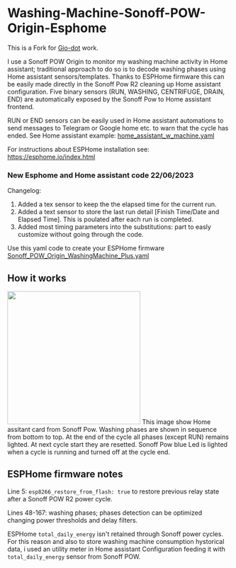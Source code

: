 # Washing-Machine-Sonoff-POW-Origin-Esphome

This is a Fork for [Gio-dot](https://github.com/Gio-dot) work.

I use a Sonoff POW Origin to monitor my washing machine activity in Home assistant; traditional approach to do so is to decode washing phases using Home assistant sensors/templates. Thanks to ESPHome firmware this can be easily made directly in the Sonoff Pow R2 cleaning up Home assistant configuration.
Five binary sensors (RUN, WASHING, CENTRIFUGE, DRAIN, END) are automatically exposed by the Sonoff Pow to Home assistant frontend.

RUN or END sensors can be easily used in Home assistant automations to send messages to Telegram or Google home etc. to  warn that the cycle has ended. See Home assistant example: [home_assistant_w_machine.yaml](https://github.com/Gio-dot/Washing-Machine-Sonoff-Pow-R2-Esphome/blob/master/home_assistant_w_machine.yaml)

For instructions about ESPHome installation see: https://esphome.io/index.html

### New Esphome and Home assistant code 22/06/2023
Changelog:
1. Added a tex sensor to keep the the elapsed time for the current run.
2. Added a text sensor to store the last run detail [Finish Time/Date and Elapsed Time]. This is poulated after each run is completed.
3. Added most timing parameters into the substitutions: part to easly customize without going through the code.

Use this yaml code to create your ESPHome firmware [Sonoff_POW_Origin_WashingMachine_Plus.yaml](https://github.com/wbsoul/Washing-Machine-Sonoff-Pow-Origin-Esphome/edit/master/Sonoff_POW_Origin_WashingMachine_Plus.yaml)

## How it works

<img src="https://github.com/Gio-dot/Washing-Machine-Sonoff-Pow-R2-Esphome/blob/master/img/end.jpg" width="300">
This image show Home assitant card from Sonoff Pow. Washing phases are shown in sequence from bottom to top. At the end of the cycle all phases (except RUN) remains lighted. At next cycle start they are resetted.
Sonoff Pow blue Led is lighted when a cycle is running and turned off at the cycle end.

## ESPHome firmware notes

Line 5: `esp8266_restore_from_flash: true` to restore previous relay state after a Sonoff POW R2 power cycle.

Lines 48-167: washing phases; phases detection can be optimized changing power thresholds and delay filters. 

ESPHome `total_daily_energy` isn't retained through Sonoff power cycles. For this reason and also to store washing machine consumption hystorical data, i used an utility meter in Home assistant Configuration feeding it with `total_daily_energy` sensor from Sonoff POW.


